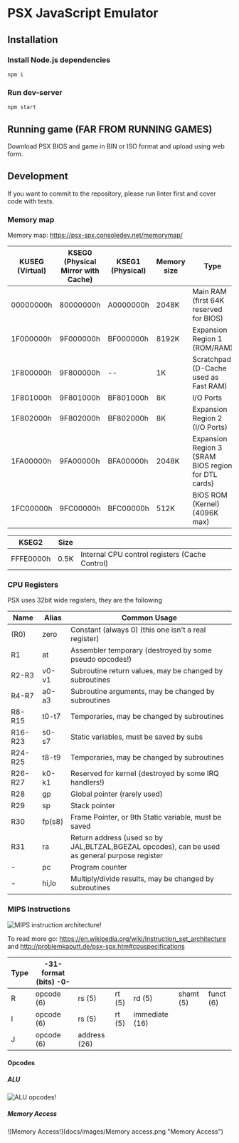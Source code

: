 # PSX JavaScript Emulator

## Installation

### Install Node.js dependencies

```npm i```

### Run dev-server

```npm start```

## Running game (FAR FROM RUNNING GAMES)

Download PSX BIOS and game in BIN or ISO format and upload using web form.

## Development

If you want to commit to the repository, please run linter first and cover code with tests.

### Memory map

Memory map: https://psx-spx.consoledev.net/memorymap/

| KUSEG (Virtual) | KSEG0 (Physical Mirror with Cache) | KSEG1 (Physical) | Memory size | Type                                                |
|-----------------|------------------------------------|------------------|-------------|-----------------------------------------------------|
| 00000000h       | 80000000h                          | A0000000h        | 2048K       | Main RAM (first 64K reserved for BIOS)              |          
| 1F000000h       | 9F000000h                          | BF000000h        | 8192K       | Expansion Region 1 (ROM/RAM)                        |
| 1F800000h       | 9F800000h                          | --               | 1K          | Scratchpad (D-Cache used as Fast RAM)               |
| 1F801000h       | 9F801000h                          | BF801000h        | 8K          | I/O Ports                                           |                                                    
| 1F802000h       | 9F802000h                          | BF802000h        | 8K          | Expansion Region 2 (I/O Ports)                      |       
| 1FA00000h       | 9FA00000h                          | BFA00000h        | 2048K       | Expansion Region 3 (SRAM BIOS region for DTL cards) | 
| 1FC00000h       | 9FC00000h                          | BFC00000h        | 512K        | BIOS ROM (Kernel) (4096K max)                       |


| KSEG2     | Size |                                                |
|-----------|------|------------------------------------------------|
| FFFE0000h | 0.5K | Internal CPU control registers (Cache Control) |


### CPU Registers

PSX uses 32bit wide registers, they are the following

| Name    | Alias  | Common Usage                                                                                   |
|---------|--------|------------------------------------------------------------------------------------------------|
| (R0)    | zero   | Constant (always 0) (this one isn't a real register)                                           |
| R1      | at     | Assembler temporary (destroyed by some pseudo opcodes!)                                        |
| R2-R3   | v0-v1  | Subroutine return values, may be changed by subroutines                                        |
| R4-R7   | a0-a3  | Subroutine arguments, may be changed by subroutines                                            |
| R8-R15  | t0-t7  | Temporaries, may be changed by subroutines                                                     |
| R16-R23 | s0-s7  | Static variables, must be saved by subs                                                        |
| R24-R25 | t8-t9  | Temporaries, may be changed by subroutines                                                     |
| R26-R27 | k0-k1  | Reserved for kernel (destroyed by some IRQ handlers!)                                          |
| R28     | gp     | Global pointer (rarely used)                                                                   |
| R29     | sp     | Stack pointer                                                                                  |
| R30     | fp(s8) | Frame Pointer, or 9th Static variable, must be saved                                           |
| R31     | ra     | Return address (used so by JAL,BLTZAL,BGEZAL opcodes), can be used as general purpose register |
| -       | pc     | Program counter                                                                                |
| -       | hi,lo  | Multiply/divide results, may be changed by subroutines                                         |


### MIPS Instructions

![MIPS instruction architecture!](docs/images/Mips32.png "MIPS")

To read more go: https://en.wikipedia.org/wiki/Instruction_set_architecture
and
http://problemkaputt.de/psx-spx.htm#cpuspecifications

| Type | 	-31-                                format (bits)                                 -0- |               |         |                 |            |            |
|------|----------------------------------------------------------------------------------------|---------------|---------|-----------------|------------|------------|
| R	   | opcode (6)                                                                             | 	rs (5)       | 	rt (5) | 	rd (5)         | 	shamt (5) | 	funct (6) |
| I	   | opcode (6)                                                                             | 	rs (5)       | 	rt (5) | 	immediate (16) |
| J	   | opcode (6)                                                                             | 	address (26) |


#### Opcodes

##### ALU

![ALU opcodes!](docs/images/ALU.png "ALU")

##### Memory Access

![Memory Access!](docs/images/Memory access.png "Memory Access")

